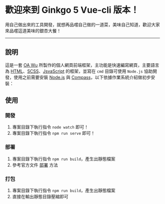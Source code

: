 # 歡迎來到 Ginkgo 5 Vue-cli 版本！
用自己做出來的工具開發，就想再品嚐自己做的一道菜，美味自己知道，歡迎大家來品嚐這道美味的銀杏大餐！

---

## 說明
這是一套 [OA Wu](https://www.ioa.tw/) 所製作的個人網頁前端框架，主功能是快速編寫網頁，主要語言為 [HTML](https://zh.wikipedia.org/zh-tw/HTML)、[SCSS](https://sass-lang.com/guide)、[JsvaScript](https://zh.wikipedia.org/wiki/JavaScript) 的框架，並寫在 `cmd` 目錄可使用 `Node.js` 協助開發，使用之前需要安裝 [Node.js](https://nodejs.org/) 與 [Compass](http://compass-style.org/)，以下依據作業系統介紹做初步安裝：

## 使用
### 開發
1. 專案目錄下執行指令 `node watch` 即可！
2. 專案目錄下執行指令 `npm run serve` 即可！

### 部署
1. 專案目錄下執行指令 `npm run build`，產生出靜態檔案
2. 參考官方文件 [部署](https://cli.vuejs.org/zh/guide/deployment.html#github-pages) 方法

### 打包
1. 專案目錄下執行指令 `npm run build`，產生出靜態檔案
2. 直接在輸出靜態目錄壓縮即可
